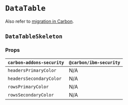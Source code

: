 # `DataTable`

Also refer to
[migration in Carbon](https://github.com/carbon-design-system/carbon/blob/main/packages/react/src/components/DataTable/migrate-to-7.x.md).

## `DataTableSkeleton`

### Props

| `carbon-addons-security` | `@carbon/ibm-security` |
| ------------------------ | ---------------------- |
| `headersPrimaryColor`    | N/A                    |
| `headersSecondaryColor`  | N/A                    |
| `rowsPrimaryColor`       | N/A                    |
| `rowsSecondaryColor`     | N/A                    |
